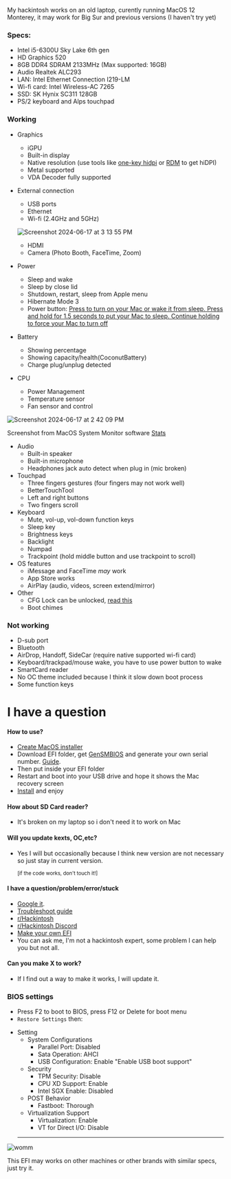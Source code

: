My hackintosh works on an old laptop, curently running MacOS 12 Monterey, it may work for Big Sur and previous versions (I haven't try yet)
### Specs:
- Intel i5-6300U Sky Lake 6th gen
- HD Graphics 520
- 8GB DDR4 SDRAM 2133MHz (Max supported: 16GB)
- Audio Realtek ALC293
- LAN: Intel Ethernet Connection I219-LM
- Wi-fi card: Intel Wireless-AC 7265
- SSD: SK Hynix SC311 128GB
- PS/2 keyboard and Alps touchpad
### Working
- Graphics
	- iGPU
	- Built-in display
	- Native resolution (use tools like [one-key hidpi](https://github.com/xzhih/one-key-hidpi) or [RDM](https://github.com/avibrazil/RDM) to get hiDPI)
	- Metal supported
	- VDA Decoder fully supported
- External connection
	- USB ports
	- Ethernet
	- Wi-fi (2.4GHz and 5GHz)
   
    ![Screenshot 2024-06-17 at 3 13 55 PM](https://github.com/Trkien618/Dell_Latitude_E5470_Hackintosh/assets/72366881/1d9e986b-7ad1-4e6a-8573-af3819f66d03)
	- HDMI
	- Camera (Photo Booth, FaceTime, Zoom)
- Power
	- Sleep and wake
	- Sleep by close lid
	- Shutdown, restart, sleep from Apple menu
	- Hibernate Mode 3
	- Power button: [Press to turn on your Mac or wake it from sleep. Press and hold for 1.5 seconds to put your Mac to sleep. Continue holding to force your Mac to turn off](https://support.apple.com/en-us/HT201236#sleep)
- Battery
	- Showing percentage
	- Showing capacity/health(CoconutBattery)
	- Charge plug/unplug detected
- CPU 
	- Power Management
	- Temperature sensor
	- Fan sensor and control
   
![Screenshot 2024-06-17 at 2 42 09 PM](https://github.com/Trkien618/Dell_Latitude_E5470_Hackintosh/assets/72366881/8949d70e-9070-4b22-879b-8934978d2e92)

Screenshot from MacOS System Monitor software [Stats](https://github.com/exelban/stats)

- Audio
	- Built-in speaker
	- Built-in microphone
	- Headphones jack auto detect when plug in (mic broken)
- Touchpad
	- Three fingers gestures (four fingers may not work well)
	- BetterTouchTool
	- Left and right buttons
	- Two fingers scroll
- Keyboard
	- Mute, vol-up, vol-down function keys
 	- Sleep key
	- Brightness keys
	- Backlight
	- Numpad 
	- Trackpoint (hold middle button and use trackpoint to scroll)
- OS features
	- iMessage and FaceTime *may* work
	- App Store works
	- AirPlay (audio, videos, screen extend/mirror)
- Other
	- CFG Lock can be unlocked, [read this](https://dortania.github.io/OpenCore-Post-Install/misc/msr-lock.html#disabling-cfg-lock)
	- Boot chimes
### Not working
- D-sub port
- Bluetooth
- AirDrop, Handoff, SideCar (require native supported wi-fi card)
- Keyboard/trackpad/mouse wake, you have to use power button to wake
- SmartCard reader
- No OC theme included because I think it slow down boot process
- Some function keys
# I have a question
#### How to use?
- [Create MacOS installer](https://dortania.github.io/OpenCore-Install-Guide/installer-guide/)
- Download EFI folder, get [GenSMBIOS](https://github.com/corpnewt/GenSMBIOS) and generate your own serial number. [Guide](https://dortania.github.io/OpenCore-Install-Guide/config-laptop.plist/skylake.html#platforminfo).
- Then put inside your EFI folder
- Restart and boot into your USB drive and hope it shows the Mac recovery screen
- [Install](https://support.apple.com/en-us/102655#reinstall) and enjoy
#### How about SD Card reader?
- It's broken on my laptop so i don't need it to work on Mac
#### Will you update kexts, OC,etc?
- Yes I will but occasionally because I think new version are not necessary so just stay in current version.
  
  <sub> [if the code works, don't touch it!] </sub>
#### I have a question/problem/error/stuck
- [Google it](https://www.google.com).
- [Troubleshoot guide](https://dortania.github.io/OpenCore-Install-Guide/troubleshooting/troubleshooting.html)
- [r/Hackintosh](https://www.reddit.com/r/hackintosh/)
- [r/Hackintosh Discord](https://discord.gg/u8V7N5C)
- [Make your own EFI](https://dortania.github.io/OpenCore-Install-Guide/prerequisites.html)
- You can ask me, I'm not a hackintosh expert, some problem I can help you but not all.
#### Can you make X to work?
- If I find out a way to make it works, I will update it.
### BIOS settings
* Press F2 to boot to BIOS, press F12 or Delete for boot menu
* `Restore Settings` then:
- Setting
	- System Configurations
		- Parallel Port: Disabled
		- Sata Operation: AHCI
		- USB Configuration: Enable "Enable USB boot support"
	- Security
		- TPM Security: Disable 
		- CPU XD Support: Enable
		- Intel SGX Enable: Disabled
	- POST Behavior
		- Fastboot: Thorough
	- Virtualization Support
		- Virtualization: Enable
		- VT for Direct I/O: Disable
    _____________________________________________
![womm](https://github.com/Trkien618/Dell_Latitude_E5470_Hackintosh/assets/72366881/f6b20e37-d3f9-4a42-ba8b-62a016ddf222)

This EFI may works on other machines or other brands with similar specs, just try it.
